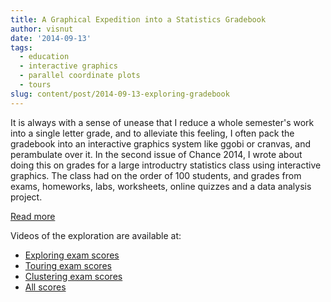 ```yaml
---
title: A Graphical Expedition into a Statistics Gradebook
author: visnut
date: '2014-09-13'
tags:
  - education
  - interactive graphics
  - parallel coordinate plots
  - tours
slug: content/post/2014-09-13-exploring-gradebook
---
```


It is always with a sense of unease that I reduce a whole semester's work into a single letter grade, and to alleviate this feeling, I often pack the gradebook into an interactive graphics system like ggobi or cranvas, and perambulate over it. In the second issue of Chance 2014, I wrote about doing this on grades for a large introductry statistics class using interactive graphics. The class had on the order of 100 students, and grades from exams, homeworks, labs, worksheets, online quizzes and a data analysis project. 

[Read more](http://chance.amstat.org/2014/04/visiphilia-27-2/)

Videos of the exploration are available at:

- [Exploring exam scores](http://vimeo.com/86429112)
- [Touring exam scores](http://vimeo.com/86429113)
- [Clustering exam scores](http://vimeo.com/86429114)
- [All scores](http://vimeo.com/86828517)
